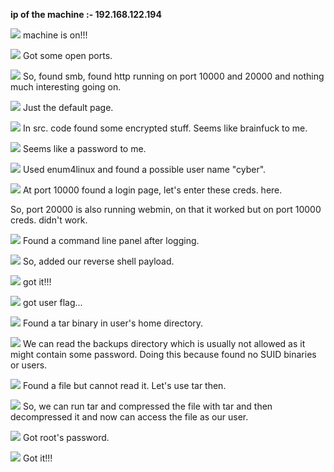 **ip of the machine :- 192.168.122.194**

![](attachment/55d7bb8054fe26b5144d0f0e61c044a9.png)
machine is on!!!

![](attachment/39b8bda5f5050283595c53390c70a53d.png)
Got some open ports.

![](attachment/3580d967e123dc04b73199d54ef92250.png)
So, found smb, found http running on port 10000 and 20000 and nothing much interesting going on.

![](attachment/5cf5e1065c2e679844173a6f1cdbe0ec.png)
Just the default page.

![](attachment/688ee9a747da13042293b0a94de1588d.png)
In src. code found some encrypted stuff. Seems like brainfuck to me.

![](attachment/4f67179b7d423394ec79b34629771d01.png)
Seems like a password to me.

![](attachment/fc96de983f6f4fe5f39ea996355eaffc.png)
Used enum4linux and found a possible user name "cyber".

![](attachment/fada52fcd13d8098df7838c9622af76b.png)
At port 10000 found a login page, let's enter these creds. here.

So, port 20000 is also running webmin, on that it worked but on port 10000 creds. didn't work.

![](attachment/c510251c76f1bdf3ee3135647bed21fc.png)
Found a command line panel after logging. 

![](attachment/ac3c25bfbe060cb02f1a86b111c55209.png)
So, added our reverse shell payload.

![](attachment/b970add1393977f1cec72f65f52a2cfb.png)
got it!!!

![](attachment/67d3648cbecee23ae780283f6d59e0aa.png)
got user flag...

![](attachment/ee6fda29cf930135cc9067b29ef94220.png)
Found a tar binary in user's home directory.

![](attachment/b889876b75da95dda31345ecca2b0331.png)
We can read the backups directory which is usually not allowed as it might contain some password. Doing this because found no SUID binaries or users.

![](attachment/042f21d8d0ced996191603fe58d8f073.png)
Found a file but cannot read it. Let's use tar then.

![](attachment/d0144d7c939160bbc5bea5d5376d45a2.png)
So, we can run tar and compressed the file with tar and then decompressed it and now can access the file as our user.

![](attachment/9b702f99f530676972464813b7b59088.png)
Got root's password.

![](attachment/2a0ec6abaa09ae0210361e4f09afb583.png)
Got it!!!